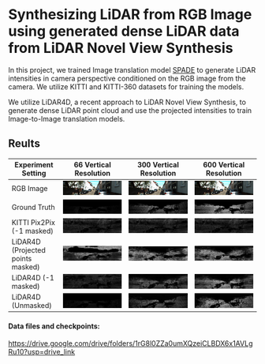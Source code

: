 # Synthesizing LiDAR from RGB Image using generated dense LiDAR data from LiDAR Novel View Synthesis  

In this project, we trained Image translation model [SPADE](https://github.com/NVlabs/SPADE/) to generate LiDAR intensities in camera perspective conditioned on the RGB image from the camera. We utilize KITTI and KITTI-360 datasets for training the models.

We utilize LiDAR4D, a recent approach to LiDAR Novel View Synthesis, to generate dense LiDAR point cloud and use the projected intensities to train Image-to-Image translation models.

## Reults
| Experiment Setting                     | 66 Vertical Resolution | 300 Vertical Resolution                                                                   | 600 Vertical Resolution                                                                   |
|----------------------------------------|-----------------------------------------------------------------------------------------|------------------------------------------------------------------------------------------|------------------------------------------------------------------------------------------|
| RGB Image                              | ![RGB Image 66](SPADE/qualitative_results/qualitative_66/rgb_0000_0000010769.png)        | ![RGB Image 300](SPADE/qualitative_results/qualitative_300/rgb_0000_0000010769.png)       | ![RGB Image 600](SPADE/qualitative_results/qualitative_600/rgb_0000_0000010769.png)       |
| Ground Truth                           | ![Ground Truth 66](SPADE/qualitative_results/qualitative_66/ground_truth_0000_0000010769.png) | ![Ground Truth 300](SPADE/qualitative_results/qualitative_300/ground_truth_0000_0000010769.png) | ![Ground Truth 600](SPADE/qualitative_results/qualitative_600/ground_truth_0000_0000010769.png) |
| KITTI Pix2Pix (-1 masked)              | ![KITTI Pix2Pix 66](SPADE/qualitative_results/qualitative_66/preds_spade_test_6_single_channel_0000_0000010769.png) | ![KITTI Pix2Pix 300](SPADE/qualitative_results/qualitative_66/preds_spade_test_6_single_channel_0000_0000010769.png) | ![KITTI Pix2Pix 600](SPADE/qualitative_results/qualitative_66/preds_spade_test_6_single_channel_0000_0000010769.png) |
| LiDAR4D (Projected points masked)      | ![LiDAR4D (Projected points masked) 66](SPADE/qualitative_results/qualitative_66/preds_spade_test_7_lidar_data_masked_0000_0000010769.png) | ![LiDAR4D (Projected points masked) 300](SPADE/qualitative_results/qualitative_300/preds_spade_res_300_masked_0000_0000010769.png) | ![LiDAR4D (Projected points masked) 600](SPADE/qualitative_results/qualitative_600/preds_spade_res_600_masked_0000_0000010769.png) |
| LiDAR4D (-1 masked)                    | ![LiDAR4D (-1 masked) 66](SPADE/qualitative_results/qualitative_66/preds_spade_test_8_lidar_data_masked_no_data_0000_0000010769.png) | ![LiDAR4D (-1 masked) 300](SPADE/qualitative_results/qualitative_300/preds_spade_res_300_masked_no_data_0000_0000010769.png) | ![LiDAR4D (-1 masked) 600](SPADE/qualitative_results/qualitative_600/preds_spade_res_600_masked_no_data_0000_0000010769.png) |
| LiDAR4D (Unmasked)                     | ![LiDAR4D (Unmasked) 66](SPADE/qualitative_results/qualitative_66/preds_spade_test_8_lidar_data_vanilla_0000_0000010769.png) | ![LiDAR4D (Unmasked) 300](SPADE/qualitative_results/qualitative_300/preds_spade_res_300_vanilla_0000_0000010769.png) | ![LiDAR4D (Unmasked) 600](SPADE/qualitative_results/qualitative_600/preds_spade_res_600_vanilla_0000_0000010769.png) |



#### Data files and checkpoints:

https://drive.google.com/drive/folders/1rG8l0ZZa0umXQzeiCLBDX6x1AVLgRu10?usp=drive_link
